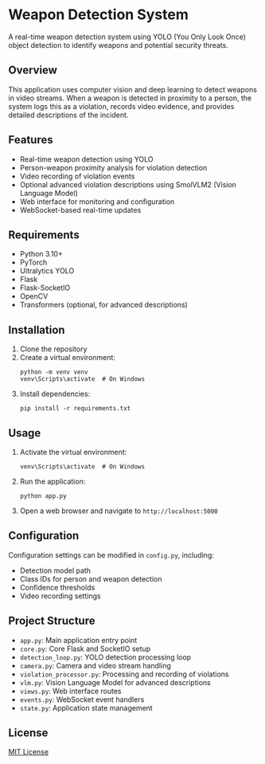 # Weapon Detection System

A real-time weapon detection system using YOLO (You Only Look Once) object detection to identify weapons and potential security threats.

## Overview

This application uses computer vision and deep learning to detect weapons in video streams. When a weapon is detected in proximity to a person, the system logs this as a violation, records video evidence, and provides detailed descriptions of the incident.

## Features

- Real-time weapon detection using YOLO
- Person-weapon proximity analysis for violation detection
- Video recording of violation events
- Optional advanced violation descriptions using SmolVLM2 (Vision Language Model)
- Web interface for monitoring and configuration
- WebSocket-based real-time updates

## Requirements

- Python 3.10+
- PyTorch
- Ultralytics YOLO
- Flask
- Flask-SocketIO
- OpenCV
- Transformers (optional, for advanced descriptions)

## Installation

1. Clone the repository
2. Create a virtual environment:
   ```
   python -m venv venv
   venv\Scripts\activate  # On Windows
   ```
3. Install dependencies:
   ```
   pip install -r requirements.txt
   ```

## Usage

1. Activate the virtual environment:
   ```
   venv\Scripts\activate  # On Windows
   ```

2. Run the application:
   ```
   python app.py
   ```

3. Open a web browser and navigate to `http://localhost:5000`

## Configuration

Configuration settings can be modified in `config.py`, including:

- Detection model path
- Class IDs for person and weapon detection
- Confidence thresholds
- Video recording settings

## Project Structure

- `app.py`: Main application entry point
- `core.py`: Core Flask and SocketIO setup
- `detection_loop.py`: YOLO detection processing loop
- `camera.py`: Camera and video stream handling
- `violation_processor.py`: Processing and recording of violations
- `vlm.py`: Vision Language Model for advanced descriptions
- `views.py`: Web interface routes
- `events.py`: WebSocket event handlers
- `state.py`: Application state management

## License

[MIT License](LICENSE)